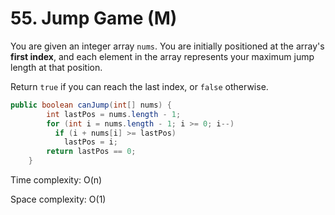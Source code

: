# 55. Jump Game (M)
You are given an integer array ```nums```. You are initially positioned at the array's **first index**, and each element in the array represents your maximum jump length at that position.

Return ```true``` if you can reach the last index, or ```false``` otherwise.

```java
public boolean canJump(int[] nums) {
        int lastPos = nums.length - 1;
        for (int i = nums.length - 1; i >= 0; i--) 
          if (i + nums[i] >= lastPos) 
            lastPos = i;
        return lastPos == 0;
    }
```

Time complexity: O(n)

Space complexity: O(1)